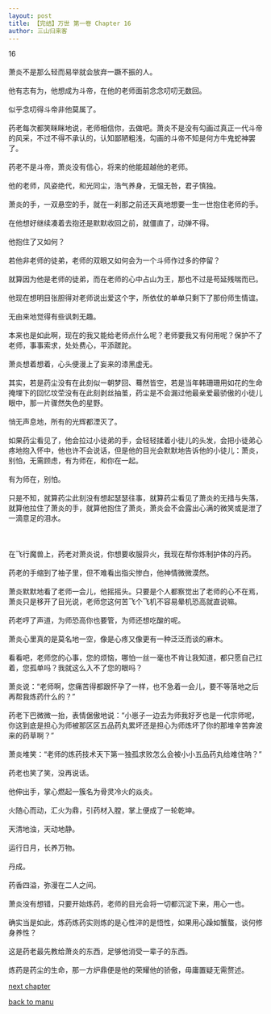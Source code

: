 ```yaml
---
layout: post
title: 【完结】万世 第一卷 Chapter 16
author: 三山归来客
---
```




16<br><br> 萧炎不是那么轻而易举就会放弃一蹶不振的人。<br><br> 他有志有为，他想成为斗帝，在他的老师面前念念叨叨无数回。<br><br> 似乎念叨得斗帝非他莫属了。<br><br> 药老每次都笑眯眯地说，老师相信你，去做吧。萧炎不是没有勾画过真正一代斗帝的风采，不过不得不承认的，认知鄙陋粗浅，勾画的斗帝不知是何方牛鬼蛇神罢了。<br><br> 药老不是斗帝，萧炎没有信心，将来的他能超越他的老师。<br><br> 他的老师，风姿绝代，和光同尘，浩气养身，无愠无咎，君子慎独。<br><br> 萧炎的手，一双悬空的手，就在一刹那之前还天真地想要一生一世抱住老师的手。<br><br> 在他想好继续凑着去抱还是默默收回之前，就僵直了，动弹不得。<br><br> 他抱住了又如何？<br><br> 若他非老师的徒弟，老师的双眼又如何会为一个斗师作过多的停留？<br><br> 就算因为他是老师的徒弟，而在老师的心中占山为王，那也不过是苟延残喘而已。<br><br> 他现在想明目张胆得对老师说出爱这个字，所依仗的单单只剩下了那份师生情谊。<br><br> 无由来地觉得有些讽刺无趣。<br><br> 本来也是如此啊，现在的我又能给老师点什么呢？老师要我又有何用呢？保护不了老师，事事索求，处处费心，平添蹉跎。<br><br> 萧炎想着想着，心头便漫上了妄来的漆黑虚无。<br><br> 其实，若是药尘没有在此刻似一朝梦回、蓦然皆空，若是当年韩珊珊用如花的生命掩埋下的回忆坟茔没有在此刻剥丝抽茧，药尘是不会漏过他最亲爱最骄傲的小徒儿眼中，那一片骤然失色的星野。<br><br> 悄无声息地，所有的光辉都湮灭了。<br><br> 如果药尘看见了，他会拉过小徒弟的手，会轻轻揉着小徒儿的头发，会把小徒弟心疼地抱入怀中，他也许不会说话，但是他的目光会默默地告诉他的小徒儿：萧炎，别怕，无需顾虑，有为师在，和你在一起。<br><br> 有为师在，别怕。<br><br> 只是不知，就算药尘此刻没有想起瑟瑟往事，就算药尘看见了萧炎的无措与失落，就算他拉住了萧炎的手，就算他抱住了萧炎，萧炎会不会露出心满的微笑或是泄了一滴意足的泪水。<br><br><br><br>在飞行魔兽上，药老对萧炎说，你想要收服异火，我现在帮你炼制护体的丹药。<br><br> 药老的手缩到了袖子里，但不难看出指尖惨白，他神情微微漠然。<br><br> 萧炎默默地看了老师一会儿，他摇摇头。只要是个人都察觉出了老师的心不在焉，萧炎只是移开了目光说，老师您这何苦飞个飞机不容易晕机恐高就直说嘛。<br><br> 药老哼了声道，为师恐高你也要管，为师还想吃酸的呢。<br><br> 萧炎心里真的是莫名地一空，像是心疼又像更有一种泛泛而谈的麻木。<br><br> 看看吧，老师您的心事，您的烦恼，哪怕一丝一毫也不肯让我知道，都只愿自己扛着，您孤单吗？我就这么入不了您的眼吗？<br><br> 萧炎说：“老师啊，您痛苦得都跟怀孕了一样，也不急着一会儿，要不等落地之后再帮我炼药什么的？”<br><br> 药老下巴微微一抬，表情倨傲地说：“小崽子一边去为师我好歹也是一代宗师呢，你这到底是担心为师被那区区五品药丸累坏还是担心为师炼坏了你的那堆辛苦奔波来的药草啊？”<br><br> 萧炎堆笑：“老师的炼药技术天下第一独孤求败怎么会被小小五品药丸给难住呐？”<br><br> 药老也笑了笑，没再说话。<br><br> 他伸出手，掌心燃起一簇名为骨灵冷火的焱炎。<br><br> 火随心而动，汇火为鼎，引药材入膛，掌上便成了一轮乾坤。<br><br> 天清地浊，天动地静。<br><br> 运行日月，长养万物。<br><br> 丹成。<br><br> 药香四溢，弥漫在二人之间。<br><br> 萧炎没有想错，只要开始炼药，老师的目光会将一切都沉淀下来，用心一也。<br><br> 确实当是如此，炼药炼药实则炼的是心性淬的是悟性，如果用心躁如蟹螯，谈何修身养性？<br><br> 这是药老最先教给萧炎的东西，足够他消受一辈子的东西。<br><br> 炼药是药尘的生命，那一方炉鼎便是他的荣耀他的骄傲，毋庸置疑无需赘述。

[next chapter](https://allforyanchen.github.io/2020/07/19/post-44-chapter-17.html)

[back to manu](https://allforyanchen.github.io/2020/07/19/post-44.html)
